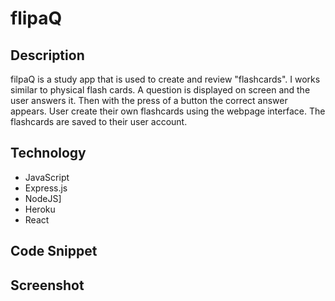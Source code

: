 # flipaQ

## Description

filpaQ is a study app that is used to create and review "flashcards". I works similar to physical flash cards. A question is displayed on screen and the user answers it. Then with the press of a button the correct answer appears. User create their own flashcards using the webpage interface. The flashcards are saved to their user account.

## Technology
- JavaScript
- Express.js
- NodeJS]
- Heroku
- React

## Code Snippet

## Screenshot
